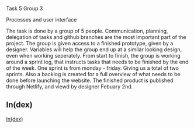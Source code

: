 Task 5 
Group 3


Processes and user interface

The task is done by a group of 5 people. Communication, planning, delegation of tasks and github branches are the most important part of the project. 
The group is given access to a finished prototype, given by a designer. 
Variables will help the group end up at a similar looking design, even when working seperately. 
From start to finish, the group is working around a sprint log, that instructs tasks that needs to be finished by the end of the week. One sprint is from monday - friday. Giving us a total of two sprints.
Also a backlog is created for a full overview of what needs to be done before launching the website.
The finished product is published through Netlify, and viewd by designer Febuary 2nd.


<h2> In(dex) </h2>
<a href "https://thirsty-euler-935c5b.netlify.app/"> In(dex) </a>
